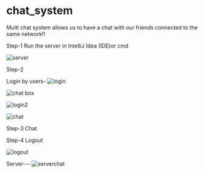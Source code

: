 # chat_system
Multi chat system allows us to have a chat with our friends connected to the same network!!

Step-1
Run the server in IntelliJ Idea (IDE)or cmd

![server](https://cloud.githubusercontent.com/assets/11041685/17649475/f6ecbe92-6253-11e6-8031-982de25e1119.PNG)

Step-2

Login by users-
![login](https://cloud.githubusercontent.com/assets/11041685/17649482/3476bf42-6254-11e6-9948-f33d7afd3817.PNG)

![chat box](https://cloud.githubusercontent.com/assets/11041685/17649494/5fc1afd6-6254-11e6-9f05-d40c20e84cfc.PNG)


![login2](https://cloud.githubusercontent.com/assets/11041685/17650860/0d431480-6276-11e6-91d9-24f128515a01.PNG)

![chat](https://cloud.githubusercontent.com/assets/11041685/17650864/261fce94-6276-11e6-8ec2-9619edb51263.PNG)

Step-3
Chat

Step-4
Logout

![logout](https://cloud.githubusercontent.com/assets/11041685/17650867/3ed5ba52-6276-11e6-984b-48245ea6af03.PNG)


Server---
![serverchat](https://cloud.githubusercontent.com/assets/11041685/17650871/656894e6-6276-11e6-9e27-f1de7a1cdfba.PNG)
